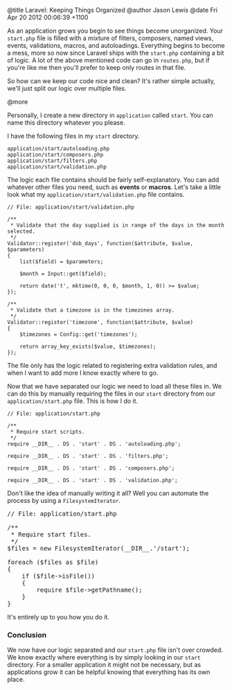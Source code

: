 @title  Laravel: Keeping Things Organized
@author Jason Lewis
@date   Fri Apr 20 2012 00:06:39 +1100

As an application grows you begin to see things become unorganized. Your `start.php` file is filled with a mixture of filters, composers, named views, events, validations, macros, and autoloadings. Everything begins to become a mess, more so now since Laravel ships with the `start.php` containing a bit of logic. A lot of the above mentioned code can go in `routes.php`, but if you're like me then you'll prefer to keep only routes in that file.

So how can we keep our code nice and clean? It's rather simple actually, we'll just split our logic over multiple files.

@more

Personally, I create a new directory in `application` called `start`. You can name this directory whatever you please.

I have the following files in my `start` directory.

~~~~
application/start/autoloading.php
application/start/composers.php
application/start/filters.php
application/start/validation.php
~~~~

The logic each file contains should be fairly self-explanatory. You can add whatever other files you need, such as **events** or **macros**. Let's take a little look what my `application/start/validation.php` file contains.

~~~~
// File: application/start/validation.php

/**
 * Validate that the day supplied is in range of the days in the month selected.
 */
Validator::register('dob_days', function($attribute, $value, $parameters)
{
    list($field) = $parameters;

    $month = Input::get($field);

    return date('t', mktime(0, 0, 0, $month, 1, 0)) >= $value;
});

/**
 * Validate that a timezone is in the timezones array.
 */
Validator::register('timezone', function($attribute, $value)
{
    $timezones = Config::get('timezones');

    return array_key_exists($value, $timezones);
});
~~~~

The file only has the logic related to registering extra validation rules, and when I want to add more I know exactly where to go.

Now that we have separated our logic we need to load all these files in. We can do this by manually requiring the files in our `start` directory from our `application/start.php` file. This is how I do it.

~~~~
// File: application/start.php

/**
 * Require start scripts.
 */
require __DIR__ . DS . 'start' . DS . 'autoloading.php';

require __DIR__ . DS . 'start' . DS . 'filters.php';

require __DIR__ . DS . 'start' . DS . 'composers.php';

require __DIR__ . DS . 'start' . DS . 'validation.php';
~~~~

Don't like the idea of manually writing it all? Well you can automate the process by using a `FilesystemIterator`.

<pre>
// File: application/start.php

/**
 * Require start files.
 */
$files = new FilesystemIterator(__DIR__.'/start');

foreach ($files as $file)
{
    if ($file->isFile())
    {
        require $file->getPathname();
    }
}
</pre>

It's entirely up to you how you do it.

### Conclusion

We now have our logic separated and our `start.php` file isn't over crowded. We know exactly where everything is by simply looking in our `start` directory. For a smaller application it might not be necessary, but as applications grow it can be helpful knowing that everything has its own place.